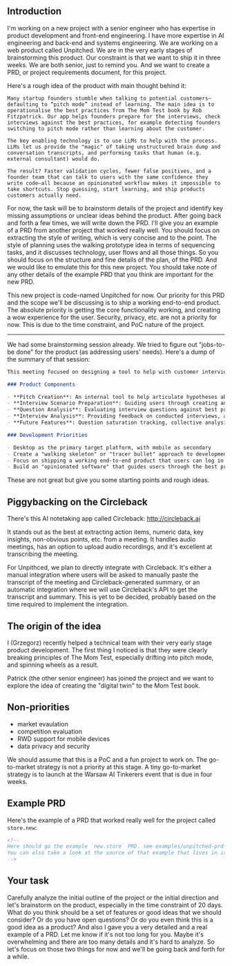 ## Introduction

I'm working on a new project with a senior engineer who has expertise in product development and front-end engineering. I have more expertise in AI engineering and back-end and systems engineering. We are working on a web product called Unpitched. We are in the very early stages of brainstorming this product. Our constraint is that we want to ship it in three weeks. We are both senior, just to remind you. And we want to create a PRD, or project requirements document, for this project.

Here's a rough idea of the product with main thought behind it:

```
Many startup founders stumble when talking to potential customers—defaulting to “pitch mode” instead of learning. The main idea is to operationalise the best practices from The Mom Test book by Rob Fitzpatrick. Our app helps founders prepare for the interviews, check interviews against the best practices, for example detecting founders switching to pitch mode rather than learning about the customer. 

The key enabling technology is to use LLMs to help with the process. LLMs let us provide the "magic" of taking unstructured brain dump and conversation transcripts, and performing tasks that human (e.g. external consultant) would do.

The result? Faster validation cycles, fewer false positives, and a founder team that can talk to users with the same confidence they write code—all because an opinionated workflow makes it impossible to take shortcuts. Stop guessing, start learning, and ship products customers actually need.
```

For now, the task will be to brainstorm details of the project and identify key missing assumptions or unclear ideas behind the product. After going back and forth a few times, we will write down the PRD. I'll give you an example of a PRD from another project that worked really well. You should focus on extracting the style of writing, which is very concise and to the point. The style of planning uses the walking prototype idea in terms of sequencing tasks, and it discusses technology, user flows and all those things. So you should focus on the structure and fine details of the plan, of the PRD. And we would like to emulate this for this new project. You should take note of any other details of the example PRD that you think are important for the new PRD.

This new project is code-named Unpitched for now. Our priority for this PRD and the scope we'll be discussing is to ship a working end-to-end product. The absolute priority is getting the core functionality working, and creating a wow experience for the user. Security, privacy, etc. are not a priority for now. This is due to the time constraint, and PoC nature of the project.

---

We had some brainstorming session already. We tried to figure out "jobs-to-be done" for the product (as addressing users' needs). Here's a dump of the summary of that session:
```markdown
This meeting focused on designing a tool to help with customer interviews and recruitment processes, particularly for technical founders who struggle with conducting effective non-pitching interviews.

### Product Components

- **Pitch Creation**: An internal tool to help articulate hypotheses about what's being built and for whom. Input is an unstructured "braindump" from founders, and output is a structured pitch document with clear hypotheses.
- **Interview Scenario Preparation**: Guiding users through creating an interview structure with best practices. This includes generating questions and providing a step-by-step interview script.
- **Question Analysis**: Evaluating interview questions against best practices and providing feedback on question quality.
- **Interview Analysis**: Providing feedback on conducted interviews, analyzing whether the interviewer pitched instead of listening, balanced speaking time appropriately, and followed the planned structure.
- **Future Features**: Question saturation tracking, collective analysis across interviews, identifying repeatable patterns, and question improvement suggestions, create a "dry run with LLM" feature for practicing interviews

### Development Priorities

- Desktop as the primary target platform, with mobile as secondary
- Create a "walking skeleton" or "tracer bullet" approach to development
- Focus on shipping a working end-to-end product that users can log in and use
- Build an "opinionated software" that guides users through the best practices
```

These are not great but give you some starting points and rough ideas.

## Piggybacking on the Circleback

There's this AI notetaking app called Circleback: http://circleback.ai

It stands out as the best at extracting action items, numeric data, key insights, non-obvious points, etc. from a meeting. It handles audio meetings, has an option to upload audio recordings, and it's excellent at transcribing the meeting.

For Unpithced, we plan to directly integrate with Circleback. It's either a manual integration where users will be asked to manually paste the transcript of the meeting and Circleback-generated summary, or an automatic integration where we will use Circleback's API to get the transcript and summary. This is yet to be decided, probably based on the time required to implement the integration.

## The origin of the idea

I (Grzegorz) recently helped a technical team with their very early stage product development. The first thing I noticed is that they were clearly breaking principles of The Mom Test, especially drifting into pitch mode, and spinning wheels as a result.

Patrick (the other senior engineer) has joined the project and we want to explore the idea of creating the "digital twin" to the Mom Test book.

## Non-priorities

- market evaulation
- competition evaluation
- RWD support for mobile devices
- data privacy and security

We should assume that this is a PoC and a fun project to work on. The go-to-market strategy is not a priority at this stage. A tiny go-to-market strategy is to launch at the Warsaw AI Tinkerers event that is due in four weeks.

## Example PRD

Here's the example of a PRD that worked really well for the project called `store.new`:
``````markdown
<!--
Here should go the example `new.store` PRD. see examples/unpitched-prd-brainstorming.md where a prompt with this example is fully assembled
You can also take a look at the source of that example that lives in its original repo here: https://github.com/yournextstore/new.store/blob/main/docs/new-store-prd.md
-->
``````

## Your task

Carefully analyze the initial outline of the project or the initial direction and let's brainstorm on the product, especially in the time constraint of 20 days. What do you think should be a set of features or good ideas that we should consider? Or do you have open questions? Or do you even think this is a good idea as a product? And also I gave you a very detailed and a real example of a PRD. Let me know if it's not too long for you. Maybe it's overwhelming and there are too many details and it's hard to analyze. So let's focus on those two things for now and we'll be going back and forth for a while.
